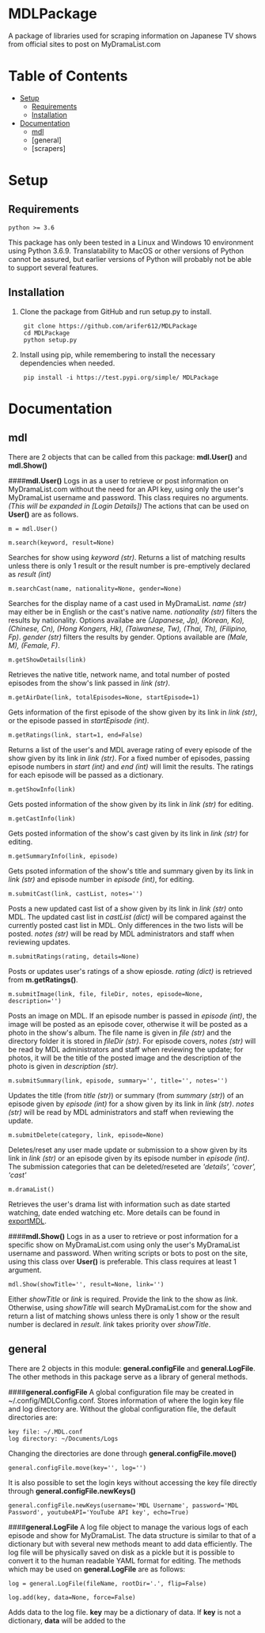 # MDLPackage
A package of libraries used for scraping information on Japanese TV shows from official sites to post on MyDramaList.com

# Table of Contents
- [Setup](#setup)
    - [Requirements](#requirements)
    - [Installation](#isntallation)
- [Documentation](#documentation)
    - [mdl](#mdl)
    - [general]
    - [scrapers]

# Setup
## Requirements

    python >= 3.6

This package has only been tested in a Linux and Windows 10 environment using Python 3.6.9. Translatability to MacOS or other versions of Python cannot be assured, but earlier versions of Python will probably not be able to support several features. 

## Installation
1. Clone the package from GitHub and run setup.py to install.

        git clone https://github.com/arifer612/MDLPackage
        cd MDLPackage
        python setup.py

2. Install using pip, while remembering to install the necessary dependencies when needed.

        pip install -i https://test.pypi.org/simple/ MDLPackage
        
# Documentation
## mdl
There are 2 objects that can be called from this package: **mdl.User()** and **mdl.Show()**

####**mdl.User()** 
Logs in as a user to retrieve or post information on MyDramaList.com without the need for an API key, using only the user's MyDramaList username and password. This class requires no arguments. *(This will be expanded in [Login Details])* The actions that can be used on **User()** are as follows.

    m = mdl.User()
    
    m.search(keyword, result=None)
Searches for show using *keyword (str)*. Returns a list of matching results unless there is only 1 result or the result number is pre-emptively declared as *result (int)*

    m.searchCast(name, nationality=None, gender=None)
Searches for the display name of a cast used in MyDramaList. *name (str)* may either be in English or the cast's native name. *nationality (str)* filters the results by nationality. Options availabe are *(Japanese, Jp), (Korean, Ko), (Chinese, Cn), (Hong Kongers, Hk), (Taiwanese, Tw), (Thai, Th), (Filipino, Fp)*. *gender (str)* filters the results by gender. Options available are *(Male, M), (Female, F)*.

    m.getShowDetails(link)
Retrieves the native title, network name, and total number of posted episodes from the show's link passed in *link (str)*.

    m.getAirDate(link, totalEpisodes=None, startEpisode=1)
Gets information of the first episode of the show given by its link in *link (str)*, or the episode passed in *startEpisode (int)*. 

    m.getRatings(link, start=1, end=False)
Returns a list of the user's and MDL average rating of every episode of the show given by its link in *link (str)*. For a fixed number of episodes, passing episode numbers in *start (int)* and *end (int)* will limit the results. The ratings for each episode will be passed as a dictionary.

    m.getShowInfo(link)
Gets posted information of the show given by its link in *link (str)* for editing. 

    m.getCastInfo(link)
Gets posted information of the show's cast given by its link in *link (str)* for editing. 

    m.getSummaryInfo(link, episode)
Gets psoted information of the show's title and summary given by its link in *link (str)* and episode number in *episode (int)*, for editing.

    m.submitCast(link, castList, notes='')
Posts a new updated cast list of a show given by its link in *link (str)* onto MDL. The updated cast list in *castList (dict)* will be compared against the currently posted cast list in MDL. Only differences in the two lists will be posted. *notes (str)* will be read by MDL administrators and staff when reviewing updates.

    m.submitRatings(rating, details=None)
Posts or updates user's ratings of a show epiosde. *rating (dict)* is retrieved from **m.getRatings()**.

    m.submitImage(link, file, fileDir, notes, episode=None, description='')
Posts an image on MDL. If an episode number is passed in *episode (int)*, the image will be posted as an episode cover, otherwise it will be posted as a photo in the show's album. The file name is given in *file (str)* and the directory folder it is stored in *fileDir (str)*. For episode covers, *notes (str)* will be read by MDL administrators and staff when reviewing the update; for photos, it will be the title of the posted image and the description of the photo is given in *description (str)*.

    m.submitSummary(link, episode, summary='', title='', notes='')
Updates the title (from *title (str)*) or summary (from *summary (str)*) of an episode given by *episode (int)* for a show given by its link in *link (str)*. *notes (str)* will be read by MDL administrators and staff when reviewing the update.

    m.submitDelete(category, link, episode=None)
Deletes/reset any user made update or submission to a show given by its link in *link (str)* or an episode given by its episode number in *episode (int)*. The submission categories that can be deleted/reseted are *'details', 'cover', 'cast'*

    m.dramaList()
Retrieves the user's drama list with information such as date started watching, date ended watching etc. More details can be found in [exportMDL](https://github.com/arifer612/exportMDL).


####**mdl.Show()** 
Logs in as a user to retrieve or post information for a specific show on MyDramaList.com using only the user's MyDramaList username and password. When writing scripts or bots to post on the site, using this class over **User()** is preferable. This class requires at least 1 argument.

    mdl.Show(showTitle='', result=None, link='')
    
Either *showTitle* or *link* is required. Provide the link to the show as *link*. Otherwise, using *showTitle* will search MyDramaList.com for the show and return a list of matching shows unless there is only 1 show or the result number is declared in *result*. *link* takes priority over *showTitle*.

## general
There are 2 objects in this module: **general.configFile** and **general.LogFile**. The other methods in this package serve as a library of general methods.

####**general.configFile**
A global configuration file may be created in ~/.config/MDLConfig.conf. Stores information of where the login key file and log directory are. Without the global configuration file, the default directories are:
    
    key file: ~/.MDL.conf
    log directory: ~/Documents/Logs
    
Changing the directories are done through **general.configFile.move()**
    
    general.configFile.move(key='', log='')
    
It is also possible to set the login keys without accessing the key file directly through **general.configFile.newKeys()**

    general.configFile.newKeys(username='MDL Username', password='MDL Password', youtubeAPI='YouTube API key', echo=True)

####**general.LogFile**
A log file object to manage the various logs of each episode and show for MyDramaList. The data structure is similar to that of a dictionary but with several new methods meant to add data efficiently. The log file will be physically saved on disk as a pickle but it is possible to convert it to the human readable YAML format for editing. The methods which may be used on **general.LogFile** are as follows:

    log = general.LogFile(fileName, rootDir='.', flip=False)
    
    log.add(key, data=None, force=False)
Adds data to the log file. **key** may be a dictionary of data. If **key** is not a dictionary, **data** will be added to the 
